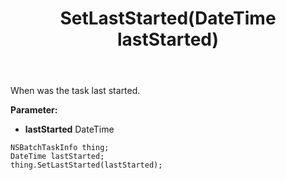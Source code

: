 ﻿---
uid: crmscript_ref_NSBatchTaskInfo_SetLastStarted
title: SetLastStarted(DateTime lastStarted)
intellisense: NSBatchTaskInfo.SetLastStarted
keywords: NSBatchTaskInfo, GetLastStarted
so.topic: reference
---

When was the task last started.

**Parameter:** 
 - **lastStarted** DateTime

```crmscript
NSBatchTaskInfo thing;
DateTime lastStarted;
thing.SetLastStarted(lastStarted);
```

